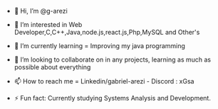 - 👋 Hi, I’m @g-arezi
- 👀 I’m interested in Web Developer,C,C++,Java,node.js,react.js,Php,MySQL and Other's
- 🌱 I’m currently learning = Improving my java programming
- 💞️ I’m looking to collaborate on in any projects, learning as much as possible about everything
- 📫 How to reach me = Linkedin/gabriel-arezi - Discord : xGsa

- ⚡ Fun fact: Currently studying Systems Analysis and Development.

<!---
g-arezi/g-arezi is a ✨ special ✨ repository because its `README.md` (this file) appears on your GitHub profile.
You can click the Preview link to take a look at your changes.
--->
